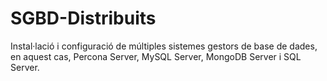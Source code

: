 # SGBD-Distribuits
Instal·lació i configuració de múltiples sistemes gestors de base de dades, en aquest cas, Percona Server, MySQL Server, MongoDB Server i SQL Server.
